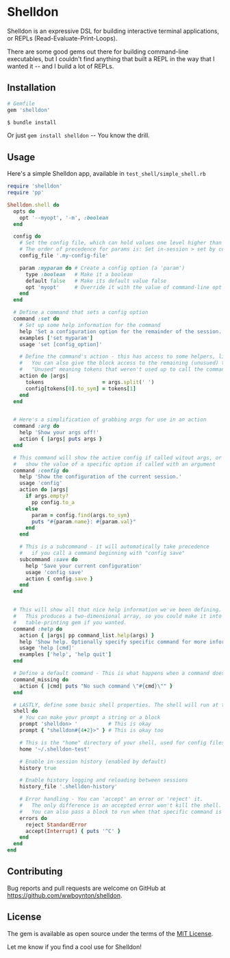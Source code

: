 # Shelldon

Shelldon is an expressive DSL for building interactive terminal applications, or REPLs (Read-Evaluate-Print-Loops).

There are some good gems out there for building command-line executables, but I couldn't find anything that built a REPL in the way that I wanted it -- and I build a lot of REPLs.

## Installation

```ruby
# Gemfile
gem 'shelldon'

$ bundle install
```
Or just `gem install shelldon` -- You know the drill.

## Usage

Here's a simple Shelldon app, available in `test_shell/simple_shell.rb`

```ruby
require 'shelldon'
require 'pp'

Shelldon.shell do
  opts do
    opt '--myopt', '-m', :boolean
  end

  config do
    # Set the config file, which can hold values one level higher than their default
    # The order of precedence for params is: Set in-session > set by command-line flag > set by config file > default
    config_file '.my-config-file'

    param :myparam do # Create a config option (a 'param')
      type :boolean   # Make it a boolean
      default false   # Make its default value false
      opt 'myopt'     # Override it with the value of command-line opt '--myopt' if present
    end
  end

  # Define a command that sets a config option
  command :set do
    # Set up some help information for the command
    help 'Set a configuration option for the remainder of the session.'
    examples ['set myparam']
    usage 'set [config_option]'

    # Define the command's action - this has access to some helpers, like 'config'
    #   You can also give the block access to the remaining (unusued) tokens of the command
    #   "Unused" meaning tokens that weren't used up to call the command in the first place
    action do |args|
      tokens                   = args.split(' ')
      config[tokens[0].to_sym] = tokens[1]
    end
  end


  # Here's a simplification of grabbing args for use in an action
  command :arg do
    help 'Show your args off!'
    action { |args| puts args }
  end

  # This command will show the active config if called witout args, or
  #   show the value of a specific option if called with an argument
  command :config do
    help 'Show the configuration of the current session.'
    usage 'config'
    action do |args|
      if args.empty?
        pp config.to_a
      else
        param = config.find(args.to_sym)
        puts "#{param.name}: #{param.val}"
      end
    end

    # This is a subcommand - it will automatically take precedence
    #   if you call a command beginning with "config save"
    subcommand :save do
      help 'Save your current configuration'
      usage 'config save'
      action { config.save }
    end
  end


  # This will show all that nice help information we've been defining.
  #   This produces a two-dimensional array, so you could make it into a table with some
  #   table-printing gem if you wanted.
  command :help do
    action { |args| pp command_list.help(args) }
    help 'Show help. Optionally specify specific command for more information.'
    usage 'help [cmd]'
    examples ['help', 'help quit']
  end

  # Define a default command - This is what happens when a command doesn't match up
  command_missing do
    action { |cmd| puts "No such command \"#{cmd}\"" }
  end

  # LASTLY, define some basic shell properties. The shell will run at the end of this block.
  shell do
    # You can make your prompt a string or a block
    prompt 'shelldon> '          # This is okay
    prompt { "shelldon#{4+2}>" } # This is okay too

    # This is the "home" directory of your shell, used for config files, history files, etc.
    home '~/.shelldon-test'

    # Enable in-session history (enabled by default)
    history true

    # Enable history logging and reloading between sessions
    history_file '.shelldon-history'

    # Error handling - You can 'accept' an error or 'reject' it.
    #   The only difference is an accepted error won't kill the shell.
    #   You can also pass a block to run when that specific command is caught.
    errors do
      reject StandardError
      accept(Interrupt) { puts '^C' }
    end
  end
end
```
## Contributing
Bug reports and pull requests are welcome on GitHub at https://github.com/wwboynton/shelldon.


## License

The gem is available as open source under the terms of the [MIT License](http://opensource.org/licenses/MIT).

Let me know if you find a cool use for Shelldon!
